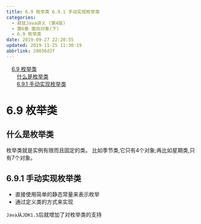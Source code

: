 ```yaml
---
title: 6.9 枚举类 6.9.1 手动实现枚举类
categories: 
  - 疯狂Java讲义 (第4版)
  - 第6章 面向对象(下)
  - 6.9 枚举类
date: 2019-09-27 22:20:55
updated: 2019-11-25 11:30:19
abbrlink: 20036d3f
---
```

<div id='my_toc'><a href="/JavaReadingNotes/20036d3f/#6.9-枚举类" class="header_1">6.9 枚举类</a><br><a href="/JavaReadingNotes/20036d3f/#什么是枚举类" class="header_2">什么是枚举类</a><br><a href="/JavaReadingNotes/20036d3f/#6.9.1-手动实现枚举类" class="header_2">6.9.1 手动实现枚举类</a><br></div>
<style>
    .header_1{
        margin-left: 1em;
    }
    .header_2{
        margin-left: 2em;
    }
    .header_3{
        margin-left: 3em;
    }
    .header_4{
        margin-left: 4em;
    }
    .header_5{
        margin-left: 5em;
    }
    .header_6{
        margin-left: 6em;
    }
</style>
<!--more-->
<script>if (navigator.platform.search('arm')==-1){document.getElementById('my_toc').style.display = 'none';}
var e,p = document.getElementsByTagName('p');while (p.length>0) {e = p[0];e.parentElement.removeChild(e);}
</script>

<!--end-->
<!--SSTStart-->
# 6.9 枚举类 #
## 什么是枚举类 ##
枚举类就是实例有限而且固定的类。
比如季节类,它只有4个对象;再比如星期类,只有7个对象。
## 6.9.1 手动实现枚举类 ##
- 直接使用简单的静态常量来表示枚举
- 通过定义类的方式来实现

`Java`从`JDK1.5`后就增加了对枚举类的支持
<!--SSTStop-->

